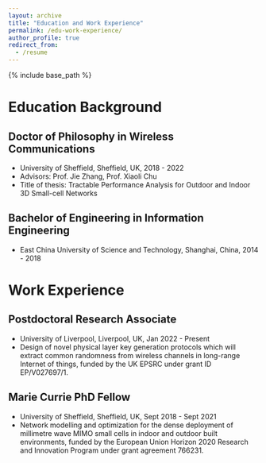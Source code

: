 ```yaml
---
layout: archive
title: "Education and Work Experience"
permalink: /edu-work-experience/
author_profile: true
redirect_from:
  - /resume
---
```


{% include base_path %}
  
# Education Background
## Doctor of Philosophy in Wireless Communications
* University of Sheffield, Sheffield, UK, 2018 - 2022
* Advisors: Prof. Jie Zhang, Prof. Xiaoli Chu
* Title of thesis: Tractable Performance Analysis for Outdoor and Indoor 3D Small-cell Networks
  
## Bachelor of Engineering in Information Engineering
* East China University of Science and Technology, Shanghai, China, 2014 - 2018  

# Work Experience
## Postdoctoral Research Associate
* University of Liverpool, Liverpool, UK, Jan 2022 - Present
* Design of novel physical layer key generation protocols which will extract common randomness from wireless channels in long-range Internet of things, funded by the UK EPSRC under grant ID EP/V027697/1.
  
## Marie Currie PhD Fellow
* University of Sheffield, Sheffield, UK, Sept 2018 - Sept 2021
* Network modelling and optimization for the dense deployment of millimetre wave MIMO small cells in indoor and outdoor built environments, funded by the European Union Horizon 2020 Research and Innovation Program under grant agreement 766231.






